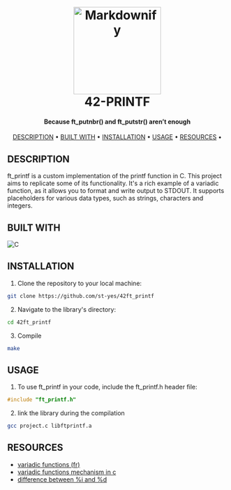 
<h1 align="center">
  <br>
  <img src="https://github.com/st-yes/42-project-badges/blob/main/badges/ft_printfe.png?raw=true" alt="Markdownify" width="200">
  <br>
  42-PRINTF
  <br>
</h1>

<h4 align="center">Because ft_putnbr() and ft_putstr() aren’t enough</h4>


<p align="center">
  <a href="#DESCRIPTION">DESCRIPTION</a> •
  <a href="#BUILT WITH">BUILT WITH</a> •
  <a href="#INSTALLATION">INSTALLATION</a> •
  <a href="#USAGE">USAGE</a> •
  <a href="#RESOURCES">RESOURCES</a> •
</p>

## DESCRIPTION
<p>
ft_printf is a custom implementation of the printf function in C. This project aims to replicate some of its functionality. It's a rich example of a variadic function, as it allows you to format and write output to STDOUT. It supports placeholders for various data types, such as strings, characters and integers.
</p>

## BUILT WITH
![C](https://img.shields.io/badge/c-%2300599C.svg?style=for-the-badge&logo=c&logoColor=white)

## INSTALLATION
1. Clone the repository to your local machine:
```bash
git clone https://github.com/st-yes/42ft_printf
```
2. Navigate to the library's directory:
```bash
cd 42ft_printf
```
3. Compile
```bash
make
```
## USAGE

1. To use ft_printf in your code, include the ft_printf.h header file:
```C
#include "ft_printf.h"
```
2. link the library during the compilation  

```bash
gcc project.c libftprintf.a
```

## RESOURCES
- [variadic functions (fr)](https://x0r.fr/blog/31?utm_source=pocket_saves)
- [variadic functions mechanism in c](https://learn.microsoft.com/en-us/cpp/c-runtime-library/reference/va-arg-va-copy-va-end-va-start?utm_source=pocket_saves&view=msvc-170)
- [difference between %i and %d](https://www.geeksforgeeks.org/difference-d-format-specifier-c-language/?utm_source=pocket_reader)
